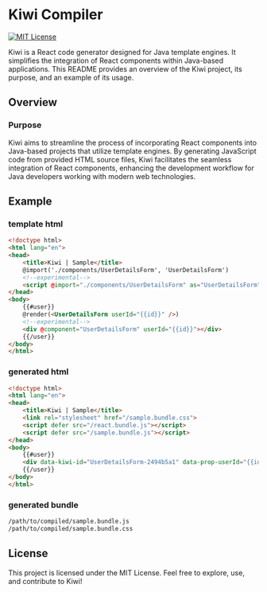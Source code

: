 
# Kiwi Compiler
[![MIT License](https://img.shields.io/badge/License-MIT-green.svg)](https://choosealicense.com/licenses/mit/)

Kiwi is a React code generator designed for Java template engines. It simplifies the integration of React components within Java-based applications. This README provides an overview of the Kiwi project, its purpose, and an example of its usage.

## Overview

### Purpose

Kiwi aims to streamline the process of incorporating React components into Java-based projects that utilize template engines. By generating JavaScript code from provided HTML source files, Kiwi facilitates the seamless integration of React components, enhancing the development workflow for Java developers working with modern web technologies.

## Example


### template html
```html
<!doctype html>
<html lang="en">
<head>
    <title>Kiwi | Sample</title>
    @import('./components/UserDetailsForm', 'UserDetailsForm')
    <!--experimental-->
    <script @import="./components/UserDetailsForm" as="UserDetailsForm"></script> 
</head>
<body>
    {{#user}}
    @render(<UserDetailsForm userId="{{id}}" />)
    <!--experimental-->
    <div @component="UserDetailsForm" userId="{{id}}"></div>
    {{/user}}
</body>
</html>
```


### generated html
```html
<!doctype html>
<html lang="en">
<head>
    <title>Kiwi | Sample</title>
    <link rel="stylesheet" href="/sample.bundle.css">
    <script defer src="/react.bundle.js"></script>
    <script defer src="/sample.bundle.js"></script>
</head>
<body>
    {{#user}}
    <div data-kiwi-id="UserDetailsForm-2494b5a1" data-prop-userId="{{id}}"></div>
    {{/user}}
</body>
</html>
```


### generated bundle
```bash
/path/to/compiled/sample.bundle.js
/path/to/compiled/sample.bundle.css
```


## License

This project is licensed under the MIT License. Feel free to explore, use, and contribute to Kiwi!

